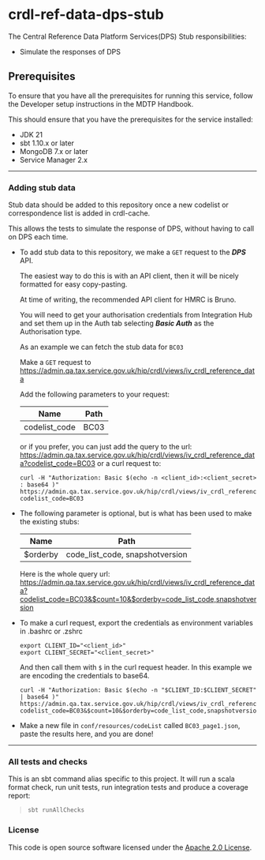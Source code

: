 
# crdl-ref-data-dps-stub

The Central Reference Data Platform Services(DPS) Stub responsibilities:
* Simulate the responses of DPS

## Prerequisites

To ensure that you have all the prerequisites for running this service, follow the Developer setup instructions in the MDTP Handbook.

This should ensure that you have the prerequisites for the service installed:

* JDK 21
* sbt 1.10.x or later
* MongoDB 7.x or later
* Service Manager 2.x

---

### Adding stub data

Stub data should be added to this repository once a new codelist or correspondence list is added in crdl-cache.

This allows the tests to simulate the response of DPS, without having to call on DPS each time.

* To add stub data to this repository, we make a `GET` request to the ***DPS*** API.

  The easiest way to do this is with an API client, then it will be nicely formatted for easy copy-pasting.
  
  At time of writing, the recommended API client for HMRC is Bruno.

  You will need to get your authorisation credentials from Integration Hub and set them up in the Auth tab selecting ***Basic Auth*** as the Authorisation type.

  As an example we can fetch the stub data for `BC03` 

  Make a `GET` request to https://admin.qa.tax.service.gov.uk/hip/crdl/views/iv_crdl_reference_data

  Add the following parameters to your request:

  | Name          | Path                                   |
  |---------------|----------------------------------------|
  | codelist_code | BC03                                   |

  or if you prefer, you can just add the query to the url: https://admin.qa.tax.service.gov.uk/hip/crdl/views/iv_crdl_reference_data?codelist_code=BC03
  or a curl request to:
  
  ```shell
  curl -H "Authorization: Basic $(echo -n <client_id>:<client_secret> : base64 )" https://admin.qa.tax.service.gov.uk/hip/crdl/views/iv_crdl_reference_data?codelist_code=BC03
  ```

* The following parameter is optional, but is what has been used to make the existing stubs:

  | Name          | Path                             |
  |---------------|----------------------------------|
  | $orderby      | code_list_code, snapshotversion  |

  Here is the whole query url: https://admin.qa.tax.service.gov.uk/hip/crdl/views/iv_crdl_reference_data?codelist_code=BC03&$count=10&$orderby=code_list_code,snapshotversion  


* To make a curl request, export the credentials as environment variables in .bashrc or .zshrc
  ```shell
  export CLIENT_ID="<client_id>"
  export CLIENT_SECRET="<client_secret>"
  ```
  And then call them with `$` in the curl request header. In this example we are encoding the credentials to base64.
  
  ```shell
  curl -H "Authorization: Basic $(echo -n "$CLIENT_ID:$CLIENT_SECRET" | base64 )" https://admin.qa.tax.service.gov.uk/hip/crdl/views/iv_crdl_reference_data?codelist_code=BC03&$count=10&$orderby=code_list_code,snapshotversion
  ```

* Make a new file in `conf/resources/codeList` called `BC03_page1.json`, paste the results here, and you are done!

---

### All tests and checks
This is an sbt command alias specific to this project. It will run a scala format
check, run unit tests, run integration tests and produce a coverage report:
> `sbt runAllChecks`

### License

This code is open source software licensed under the [Apache 2.0 License]("http://www.apache.org/licenses/LICENSE-2.0.html").